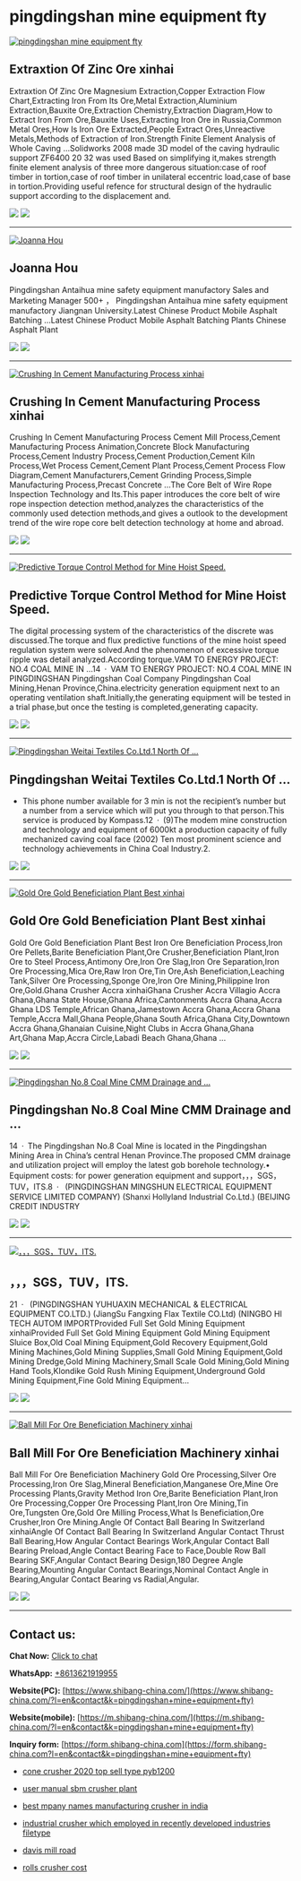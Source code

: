 # pingdingshan mine equipment fty

<a href="https://swt.shibang-china.com/?l=en&img&k=pingdingshan+mine+equipment+fty" target="_blank">![pingdingshan mine equipment fty](http://static.shibang-china.com/all-800x300/345.jpg)</a>

## Extraxtion Of Zinc Ore xinhai
Extraxtion Of Zinc Ore Magnesium Extraction,Copper Extraction Flow Chart,Extracting Iron From Its Ore,Metal Extraction,Aluminium Extraction,Bauxite Ore,Extraction Chemistry,Extraction Diagram,How to Extract Iron From Ore,Bauxite Uses,Extracting Iron Ore in Russia,Common Metal Ores,How Is Iron Ore Extracted,People Extract Ores,Unreactive Metals,Methods of Extraction of Iron.Strength Finite Element Analysis of Whole Caving …Solidworks 2008 made 3D model of the caving hydraulic support ZF6400 20 32 was used Based on simplifying it,makes strength finite element analysis of three more dangerous situation:case of roof timber in tortion,case of roof timber in unilateral eccentric load,case of base in tortion.Providing useful refence for structural design of the hydraulic support according to the displacement and.


<a href="https://whatsapp.shibangsoft.com/WhatsApp.php" target="_blank" title="WhatsApp">![](http://static.shibang-china.com/icon/whatsapp.png)</a> <a href="https://swt.shibang-china.com/?l=en&icon&k=pingdingshan+mine+equipment+fty" target="_blank">![](http://static.shibang-china.com/icon/chat-en.png)</a>

---

<a href="https://swt.shibang-china.com/?l=en&img&k=pingdingshan+mine+equipment+fty" target="_blank">![Joanna Hou](http://static.shibang-china.com/all-800x300/40.jpg)</a>

## Joanna Hou
Pingdingshan Antaihua mine safety equipment manufactory Sales and Marketing Manager 500+ ， Pingdingshan Antaihua mine safety equipment manufactory Jiangnan University.Latest Chinese Product Mobile Asphalt Batching …Latest Chinese Product Mobile Asphalt Batching Plants Chinese Asphalt Plant


<a href="https://whatsapp.shibangsoft.com/WhatsApp.php" target="_blank" title="WhatsApp">![](http://static.shibang-china.com/icon/whatsapp.png)</a> <a href="https://swt.shibang-china.com/?l=en&icon&k=pingdingshan+mine+equipment+fty" target="_blank">![](http://static.shibang-china.com/icon/chat-en.png)</a>

---

<a href="https://swt.shibang-china.com/?l=en&img&k=pingdingshan+mine+equipment+fty" target="_blank">![Crushing In Cement Manufacturing Process xinhai](http://static.shibang-china.com/all-800x300/1152.jpg)</a>

## Crushing In Cement Manufacturing Process xinhai
Crushing In Cement Manufacturing Process Cement Mill Process,Cement Manufacturing Process Animation,Concrete Block Manufacturing Process,Cement Industry Process,Cement Production,Cement Kiln Process,Wet Process Cement,Cement Plant Process,Cement Process Flow Diagram,Cement Manufacturers,Cement Grinding Process,Simple Manufacturing Process,Precast Concrete …The Core Belt of Wire Rope Inspection Technology and Its.This paper introduces the core belt of wire rope inspection detection method,analyzes the characteristics of the commonly used detection methods,and gives a outlook to the development trend of the wire rope core belt detection technology at home and abroad.


<a href="https://whatsapp.shibangsoft.com/WhatsApp.php" target="_blank" title="WhatsApp">![](http://static.shibang-china.com/icon/whatsapp.png)</a> <a href="https://swt.shibang-china.com/?l=en&icon&k=pingdingshan+mine+equipment+fty" target="_blank">![](http://static.shibang-china.com/icon/chat-en.png)</a>

---

<a href="https://swt.shibang-china.com/?l=en&img&k=pingdingshan+mine+equipment+fty" target="_blank">![Predictive Torque Control Method for Mine Hoist Speed.](http://static.shibang-china.com/all-800x300/1021.jpg)</a>

## Predictive Torque Control Method for Mine Hoist Speed.
The digital processing system of the characteristics of the discrete was discussed.The torque and flux predictive functions of the mine hoist speed regulation system were solved.And the phenomenon of excessive torque ripple was detail analyzed.According torque.VAM TO ENERGY PROJECT: NO.4 COAL MINE IN …14&ensp;&#0183;&ensp;VAM TO ENERGY PROJECT: NO.4 COAL MINE IN PINGDINGSHAN Pingdingshan Coal Company Pingdingshan Coal Mining,Henan Province,China.electricity generation equipment next to an operating ventilation shaft.Initially,the generating equipment will be tested in a trial phase,but once the testing is completed,generating capacity.


<a href="https://whatsapp.shibangsoft.com/WhatsApp.php" target="_blank" title="WhatsApp">![](http://static.shibang-china.com/icon/whatsapp.png)</a> <a href="https://swt.shibang-china.com/?l=en&icon&k=pingdingshan+mine+equipment+fty" target="_blank">![](http://static.shibang-china.com/icon/chat-en.png)</a>

---

<a href="https://swt.shibang-china.com/?l=en&img&k=pingdingshan+mine+equipment+fty" target="_blank">![Pingdingshan Weitai Textiles Co.Ltd.1 North Of …](http://static.shibang-china.com/all-800x300/94.jpg)</a>

## Pingdingshan Weitai Textiles Co.Ltd.1 North Of …
* This phone number available for 3 min is not the recipient’s number but a number from a service which will put you through to that person.This service is produced by Kompass.12&ensp;&#0183;&ensp;(9)The modem mine construction and technology and equipment of 6000kt a production capacity of fully mechanized caving coal face (2002) Ten most prominent science and technology achievements in China Coal Industry.2.


<a href="https://whatsapp.shibangsoft.com/WhatsApp.php" target="_blank" title="WhatsApp">![](http://static.shibang-china.com/icon/whatsapp.png)</a> <a href="https://swt.shibang-china.com/?l=en&icon&k=pingdingshan+mine+equipment+fty" target="_blank">![](http://static.shibang-china.com/icon/chat-en.png)</a>

---

<a href="https://swt.shibang-china.com/?l=en&img&k=pingdingshan+mine+equipment+fty" target="_blank">![Gold Ore Gold Beneficiation Plant Best xinhai](http://static.shibang-china.com/all-800x300/116.jpg)</a>

## Gold Ore Gold Beneficiation Plant Best xinhai
Gold Ore Gold Beneficiation Plant Best Iron Ore Beneficiation Process,Iron Ore Pellets,Barite Beneficiation Plant,Ore Crusher,Beneficiation Plant,Iron Ore to Steel Process,Antimony Ore,Iron Ore Slag,Iron Ore Separation,Iron Ore Processing,Mica Ore,Raw Iron Ore,Tin Ore,Ash Beneficiation,Leaching Tank,Silver Ore Processing,Sponge Ore,Iron Ore Mining,Philippine Iron Ore,Gold.Ghana Crusher Accra xinhaiGhana Crusher Accra Villagio Accra Ghana,Ghana State House,Ghana Africa,Cantonments Accra Ghana,Accra Ghana LDS Temple,African Ghana,Jamestown Accra Ghana,Accra Ghana Temple,Accra Mall,Ghana People,Ghana South Africa,Ghana City,Downtown Accra Ghana,Ghanaian Cuisine,Night Clubs in Accra Ghana,Ghana Art,Ghana Map,Accra Circle,Labadi Beach Ghana,Ghana …


<a href="https://whatsapp.shibangsoft.com/WhatsApp.php" target="_blank" title="WhatsApp">![](http://static.shibang-china.com/icon/whatsapp.png)</a> <a href="https://swt.shibang-china.com/?l=en&icon&k=pingdingshan+mine+equipment+fty" target="_blank">![](http://static.shibang-china.com/icon/chat-en.png)</a>

---

<a href="https://swt.shibang-china.com/?l=en&img&k=pingdingshan+mine+equipment+fty" target="_blank">![Pingdingshan No.8 Coal Mine CMM Drainage and …](http://static.shibang-china.com/all-800x300/1448.jpg)</a>

## Pingdingshan No.8 Coal Mine CMM Drainage and …
14&ensp;&#0183;&ensp;The Pingdingshan No.8 Coal Mine is located in the Pingdingshan Mining Area in China’s central Henan Province.The proposed CMM drainage and utilization project will employ the latest gob borehole technology.• Equipment costs: for power generation equipment and support，，，SGS，TUV，ITS.8&ensp;&#0183;&ensp; (PINGDINGSHAN MINGSHUN ELECTRICAL EQUIPMENT SERVICE LIMITED COMPANY) (Shanxi Hollyland Industrial Co.Ltd.) (BEIJING CREDIT INDUSTRY


<a href="https://whatsapp.shibangsoft.com/WhatsApp.php" target="_blank" title="WhatsApp">![](http://static.shibang-china.com/icon/whatsapp.png)</a> <a href="https://swt.shibang-china.com/?l=en&icon&k=pingdingshan+mine+equipment+fty" target="_blank">![](http://static.shibang-china.com/icon/chat-en.png)</a>

---

<a href="https://swt.shibang-china.com/?l=en&img&k=pingdingshan+mine+equipment+fty" target="_blank">![，，，SGS，TUV，ITS.](http://static.shibang-china.com/all-800x300/374.jpg)</a>

## ，，，SGS，TUV，ITS.
21&ensp;&#0183;&ensp; (PINGDINGSHAN YUHUAXIN MECHANICAL &amp; ELECTRICAL EQUIPMENT CO.LTD.) (JiangSu Fangxing Flax Textile CO.Ltd) (NINGBO HI TECH AUTOM IMPORTProvided Full Set Gold Mining Equipment xinhaiProvided Full Set Gold Mining Equipment Gold Mining Equipment Sluice Box,Old Coal Mining Equipment,Gold Recovery Equipment,Gold Mining Machines,Gold Mining Supplies,Small Gold Mining Equipment,Gold Mining Dredge,Gold Mining Machinery,Small Scale Gold Mining,Gold Mining Hand Tools,Klondike Gold Rush Mining Equipment,Underground Gold Mining Equipment,Fine Gold Mining Equipment…


<a href="https://whatsapp.shibangsoft.com/WhatsApp.php" target="_blank" title="WhatsApp">![](http://static.shibang-china.com/icon/whatsapp.png)</a> <a href="https://swt.shibang-china.com/?l=en&icon&k=pingdingshan+mine+equipment+fty" target="_blank">![](http://static.shibang-china.com/icon/chat-en.png)</a>

---

<a href="https://swt.shibang-china.com/?l=en&img&k=pingdingshan+mine+equipment+fty" target="_blank">![Ball Mill For Ore Beneficiation Machinery xinhai](http://static.shibang-china.com/all-800x300/112.jpg)</a>

## Ball Mill For Ore Beneficiation Machinery xinhai
Ball Mill For Ore Beneficiation Machinery Gold Ore Processing,Silver Ore Processing,Iron Ore Slag,Mineral Beneficiation,Manganese Ore,Mine Ore Processing Plants,Gravity Method Iron Ore,Barite Beneficiation Plant,Iron Ore Processing,Copper Ore Processing Plant,Iron Ore Mining,Tin Ore,Tungsten Ore,Gold Ore Milling Process,What Is Beneficiation,Ore Crusher,Iron Ore Mining.Angle Of Contact Ball Bearing In Switzerland xinhaiAngle Of Contact Ball Bearing In Switzerland Angular Contact Thrust Ball Bearing,How Angular Contact Bearings Work,Angular Contact Ball Bearing Preload,Angle Contact Bearing Face to Face,Double Row Ball Bearing SKF,Angular Contact Bearing Design,180 Degree Angle Bearing,Mounting Angular Contact Bearings,Nominal Contact Angle in Bearing,Angular Contact Bearing vs Radial,Angular.


<a href="https://whatsapp.shibangsoft.com/WhatsApp.php" target="_blank" title="WhatsApp">![](http://static.shibang-china.com/icon/whatsapp.png)</a> <a href="https://swt.shibang-china.com/?l=en&icon&k=pingdingshan+mine+equipment+fty" target="_blank">![](http://static.shibang-china.com/icon/chat-en.png)</a>

---
## Contact us:

**Chat Now:** [Click to chat](https://swt.shibang-china.com?l=en&contact&k=pingdingshan+mine+equipment+fty)

**WhatsApp:**  [+8613621919955](https://whatsapp.shibangsoft.com/WhatsApp.php)

**Website(PC):** [https://www.shibang-china.com/](https://www.shibang-china.com/?l=en&contact&k=pingdingshan+mine+equipment+fty)

**Website(mobile):** [https://m.shibang-china.com/](https://m.shibang-china.com/?l=en&contact&k=pingdingshan+mine+equipment+fty)

**Inquiry form:** [https://form.shibang-china.com](https://form.shibang-china.com?l=en&contact&k=pingdingshan+mine+equipment+fty)

* [cone crusher 2020 top sell type pyb1200](../169/cone%20crusher%202020%20top%20sell%20type%20pyb1200.md)

* [user manual sbm crusher plant](../168/user%20manual%20sbm%20crusher%20plant.md)

* [best mpany names manufacturing crusher in india](../167/best%20mpany%20names%20manufacturing%20crusher%20in%20india.md)

* [industrial crusher which employed in recently developed industries filetype](../170/industrial%20crusher%20which%20employed%20in%20recently%20developed%20industries%20filetype.md)

* [davis mill road](../161/davis%20mill%20road.md)

* [rolls crusher cost](../166/rolls%20crusher%20cost.md)